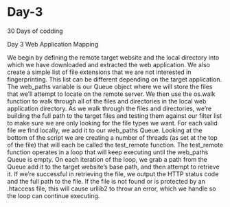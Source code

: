 # Day-3
30 Days of codding 


Day 3 Web Application Mapping 




We begin by defining the remote target website and the local directory into which we have downloaded and extracted the web application. 
We also create a simple list of file extensions that we are not interested in fingerprinting. 
This list can be different depending on the target application. The web_paths variable is our Queue object where we will store the files 
that we’ll attempt to locate on the remote server. We then use the os.walk function to walk through all of the files and directories in the local web 
application directory.
As we walk through the files and directories, we’re building the full path to the target files and testing them against our filter 
list to make sure we are only looking for the file types we want.
For each valid file we find locally, we add it to our web_paths Queue.
Looking at the bottom of the script  we are creating a number of threads (as set at the top of the file) that will each be called the test_remote
function. 
The test_remote function operates in a loop that will keep executing until the web_paths Queue is empty. On each iteration of the loop, we grab 
a path from the Queue  add it to the target website’s base path, and then 
attempt to retrieve it. If we’re successful in retrieving the file, we output the 
HTTP status code and the full path to the file. If the file is not found or 
is protected by an .htaccess file, this will cause urllib2 to throw an error, 
which we handle so the loop can continue executing.
